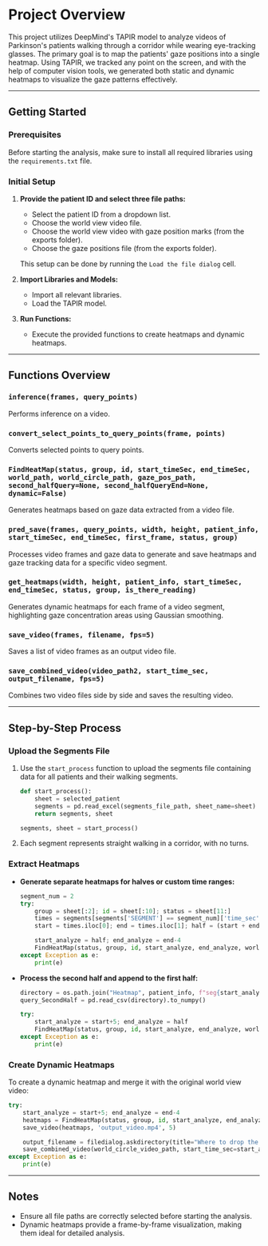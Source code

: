 # Project Overview

This project utilizes DeepMind's TAPIR model to analyze videos of Parkinson's patients walking through a corridor while wearing eye-tracking glasses. The primary goal is to map the patients' gaze positions into a single heatmap. Using TAPIR, we tracked any point on the screen, and with the help of computer vision tools, we generated both static and dynamic heatmaps to visualize the gaze patterns effectively.

---

## Getting Started

### Prerequisites

Before starting the analysis, make sure to install all required libraries using the `requirements.txt` file.

### Initial Setup

1. **Provide the patient ID and select three file paths:**

   - Select the patient ID from a dropdown list.
   - Choose the world view video file.
   - Choose the world view video with gaze position marks (from the exports folder).
   - Choose the gaze positions file (from the exports folder).

   This setup can be done by running the `Load the file dialog` cell.

2. **Import Libraries and Models:**

   - Import all relevant libraries.
   - Load the TAPIR model.

3. **Run Functions:**

   - Execute the provided functions to create heatmaps and dynamic heatmaps.

---

## Functions Overview

### `inference(frames, query_points)`

Performs inference on a video.

### `convert_select_points_to_query_points(frame, points)`

Converts selected points to query points.

### `FindHeatMap(status, group, id, start_timeSec, end_timeSec, world_path, world_circle_path, gaze_pos_path, second_halfQuery=None, second_halfQueryEnd=None, dynamic=False)`

Generates heatmaps based on gaze data extracted from a video file.

### `pred_save(frames, query_points, width, height, patient_info, start_timeSec, end_timeSec, first_frame, status, group)`

Processes video frames and gaze data to generate and save heatmaps and gaze tracking data for a specific video segment.

### `get_heatmaps(width, height, patient_info, start_timeSec, end_timeSec, status, group, is_there_reading)`

Generates dynamic heatmaps for each frame of a video segment, highlighting gaze concentration areas using Gaussian smoothing.

### `save_video(frames, filename, fps=5)`

Saves a list of video frames as an output video file.

### `save_combined_video(video_path2, start_time_sec, output_filename, fps=5)`

Combines two video files side by side and saves the resulting video.

---

## Step-by-Step Process

### Upload the Segments File

1. Use the `start_process` function to upload the segments file containing data for all patients and their walking segments.

   ```python
   def start_process():
       sheet = selected_patient
       segments = pd.read_excel(segments_file_path, sheet_name=sheet)
       return segments, sheet

   segments, sheet = start_process()
   ```

2. Each segment represents straight walking in a corridor, with no turns.

### Extract Heatmaps

- **Generate separate heatmaps for halves or custom time ranges:**

  ```python
  segment_num = 2
  try:
      group = sheet[:2]; id = sheet[:10]; status = sheet[11:]
      times = segments[segments['SEGMENT'] == segment_num]['time_sec']
      start = times.iloc[0]; end = times.iloc[1]; half = (start + end) / 2

      start_analyze = half; end_analyze = end-4
      FindHeatMap(status, group, id, start_analyze, end_analyze, world_video_path, world_circle_video_path, gaze_pos_path, second_halfQuery=None)
  except Exception as e:
      print(e)
  ```

- **Process the second half and append to the first half:**

  ```python
  directory = os.path.join("Heatmap", patient_info, f"seg{start_analyze}_{end_analyze}", 'gaze-data.csv')
  query_SecondHalf = pd.read_csv(directory).to_numpy()

  try:
      start_analyze = start+5; end_analyze = half
      FindHeatMap(status, group, id, start_analyze, end_analyze, world_video_path, world_circle_video_path, gaze_pos_path, second_halfQuery=query_SecondHalf, second_halfQueryEnd=end)
  except Exception as e:
      print(e)
  ```

### Create Dynamic Heatmaps

To create a dynamic heatmap and merge it with the original world view video:

```python
try:
    start_analyze = start+5; end_analyze = end-4
    heatmaps = FindHeatMap(status, group, id, start_analyze, end_analyze, world_video_path, world_circle_video_path, gaze_pos_path, dynamic=True)
    save_video(heatmaps, 'output_video.mp4', 5)

    output_filename = filedialog.askdirectory(title="Where to drop the dynamic heat map?") + f'/DynamicHeatMap_{id}_{status}_{start_analyze}-{end_analyze}.mp4'
    save_combined_video(world_circle_video_path, start_time_sec=start_analyze, output_filename=output_filename)
except Exception as e:
    print(e)
```

---

## Notes

- Ensure all file paths are correctly selected before starting the analysis.
- Dynamic heatmaps provide a frame-by-frame visualization, making them ideal for detailed analysis.


